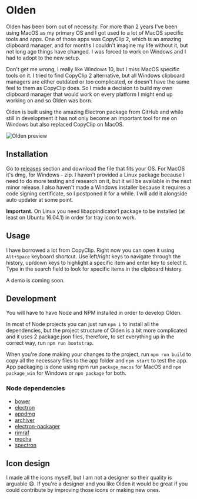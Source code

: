 # Olden

Olden has been born out of necessity. For more than 2 years I've been using MacOS as my primary
OS and I got used to a lot of MacOS specific tools and apps. One of those apps was CopyClip 2, which
is an amazing clipboard manager, and for months I couldn't imagine my life without it, but not long ago
things have changed. I was forced to work on Windows and I had to adopt to the new setup.

Don't get me wrong, I really like Windows 10, but I miss MacOS specific tools on it. I tried to
find CopyClip 2 alternative, but all Windows clipboard managers are either outdated or too
complicated, or doesn't have the same feel to them as CopyClip does. So I made a decision to build
my own clipboard manager that would work on every platform I might end up working on and so Olden was born.

Olden is built using the amazing Electron package from GitHub and while still in development it has
not only become an important tool for me on Windows but also replaced CopyClip on MacOS.

![Olden preview](https://raw.githubusercontent.com/aigarsdz/olden/master/assets/screenshots/Screen%20Shot%202016-09-09%20at%202.25.07%20AM.png)

## Installation

Go to [releases](https://github.com/aigarsdz/olden/releases) section and download the file that fits
your OS. For MacOS it's dmg, for Windows - zip. I haven't provided a Linux package because I need to do more
testing and research on it, but it will be available in the next minor release. I also haven't made a Windows
installer because it requires a code signing certificate, so I postponed it for a while. I will add
it alongside auto updater at some point.

**Important.** On Linux you need libappindicator1 package to be installed (at least on Ubuntu 16.04.1)
in order for tray icon to work.

## Usage

I have borrowed a lot from CopyClip. Right now you can open it using `Alt+Space` keyboard shortcut.
Use left/right keys to navigate through the history, up/down keys to highlight a specific item and
enter key to select it. Type in the search field to look for specific items in the clipboard history.

A demo is coming soon.   

## Development

You will have to have Node and NPM installed in order to develop Olden.

In most of Node projects you can just run `npm i` to install all the dependencies, but the
project structure of Olden is a bit more complicated and it uses 2 package.json files, therefore,
to set everything up in the correct way, run `npm run bootstrap`.

When you're done making your changes to the project, run `npm run build` to copy all the necessary
files to the app folder and `npm start` to test the app. App packaging is done using npm run `package_macos` for MacOS and
`npm package_win` for Windows or `npm package` for both.

### Node dependencies

- [bower](https://github.com/bower/bower "bower/bower: A package manager for the web")
- [electron](https://github.com/electron/electron "electron/electron: Build cross platform desktop apps with JavaScript, HTML, and CSS")
- [appdmg](https://github.com/LinusU/node-appdmg "LinusU/node-appdmg: Generate your app dmgs")
- [archiver](https://github.com/archiverjs/node-archiver "archiverjs/node-archiver: a streaming interface for archive generation")
- [electron-packager](https://github.com/electron-userland/electron-packager "electron-userland/electron-packager: Package and distribute your Electron app with OS-specific bundles (.app, .exe etc) via JS or CLI")
- [rimraf](https://github.com/isaacs/rimraf "isaacs/rimraf: A `rm -rf` util for nodejs")
- [mocha](https://github.com/mochajs/mocha "mochajs/mocha: simple, flexible, fun javascript test framework for node.js & the browser")
- [spectron](https://github.com/electron/spectron "electron/spectron: Test Electron apps using ChromeDriver")

## Icon design

I made all the icons myself, but I am not a designer so their quality is arguable 😄. If you're
a designer and you like Olden it would be great if you could contribute by improving those icons
or making new ones.
